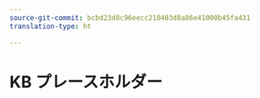 ```yaml
---
source-git-commit: bcbd23d8c96eecc210483d8a86e41000b45fa431
translation-type: ht

---
```

# KB プレースホルダー
